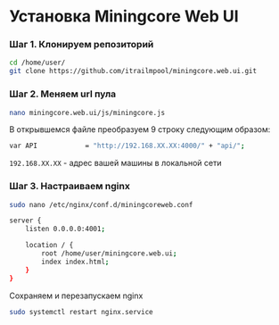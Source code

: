 # Установка Miningcore Web UI
### Шаг 1. Клонируем репозиторий
```sh
cd /home/user/
git clone https://github.com/itrailmpool/miningcore.web.ui.git
```
### Шаг 2. Меняем url пула
```sh
nano miningcore.web.ui/js/miningcore.js
```
В открывшемся файле преобразуем 9 строку следующим образом:
```sh
var API            = "http://192.168.XX.XX:4000/" + "api/";
```
`192.168.XX.XX` - адрес вашей машины в локальной сети

### Шаг 3. Настраиваем nginx
```sh
sudo nano /etc/nginx/conf.d/miningcoreweb.conf
```
```sh
server {
	listen 0.0.0.0:4001;

	location / {
		root /home/user/miningcore.web.ui;
		index index.html;
	}
}
```
Cохраняем и перезапускаем nginx
```sh
sudo systemctl restart nginx.service
```
